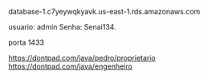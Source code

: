 database-1.c7yeywqkyavk.us-east-1.rds.amazonaws.com


usuario: admin
Senha: Senai134.

porta 1433


https://dontpad.com/java/pedro/proprietario
https://dontpad.com/java/engenheiro

